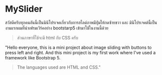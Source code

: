 # MySlider

สวัสดีครับทุกคนอันนี้เป็นนินิโปรเจคเกี่ยวกับการสไลด์ภาพมีปุ่มให้กดซ้ายขวา และ มินิโปรเจคต์นี้เป็นงานแรกผมที่นำเฟรมเวิร์คอย่าง bootstarp5 เข้ามาใช้ในงานนี้ด้วย 

> ส่วนภาษาที่ใช้จะมี html กับ CSS ครับ

"Hello everyone, this is a mini project about image sliding with buttons to press left and right. And this mini project is my first work where I've used a framework like Bootstrap 5. 

> The languages used are HTML and CSS."
